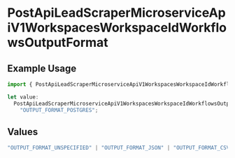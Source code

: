 # PostApiLeadScraperMicroserviceApiV1WorkspacesWorkspaceIdWorkflowsOutputFormat

## Example Usage

```typescript
import { PostApiLeadScraperMicroserviceApiV1WorkspacesWorkspaceIdWorkflowsOutputFormat } from "oppulence-backend-sdk/models/operations";

let value:
  PostApiLeadScraperMicroserviceApiV1WorkspacesWorkspaceIdWorkflowsOutputFormat =
    "OUTPUT_FORMAT_POSTGRES";
```

## Values

```typescript
"OUTPUT_FORMAT_UNSPECIFIED" | "OUTPUT_FORMAT_JSON" | "OUTPUT_FORMAT_CSV" | "OUTPUT_FORMAT_BIGQUERY" | "OUTPUT_FORMAT_POSTGRES"
```